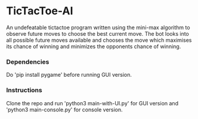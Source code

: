 # TicTacToe-AI
An undefeatable tictactoe program written using the mini-max algorithm to observe future moves to choose the best current move. The bot looks into all possible future moves available and chooses the move which maximises its chance of winning and minimizes the opponents chance of winning. 

### Dependencies
Do 'pip install pygame' before running GUI version.

### Instructions
Clone the repo and run 'python3 main-with-UI.py' for GUI version and 'python3 main-console.py' for console version.
